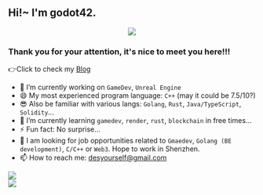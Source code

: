 
<h2> Hi!~ I'm godot42.</h2>

<div align="center">
 <div>
    <img   src="https://komarev.com/ghpvc/?username=godotc"></img>
 </div>
</div>

 ### Thank you for your attention, it's nice to meet you here!!!

👉Click to check my <a href="https://godotc.github.io/">Blog</a>


<!--- 💬 Ask me about cpp, solidity...-->
- 🔭 I’m currently working on `GameDev`, `Unreal Engine`
- 😄 My most experienced program language: `C++` (may it could be 7.5/10?)
- 😎 Also be familiar with various langs: `Golang`, `Rust`, `Java/TypeScript`, `Solidity`...
- 🌱 I’m currently learning  `gamedev`, `render`, `rust`, `blockchain` in free times...
- ⚡ Fun fact: No surprise...
- 👯 I am looking for job opportunities related to `Gmaedev`, `Golang (BE development)`, `C/C++` or `Web3`. Hope to work in Shenzhen.
- 📫 How to reach me: desyourself@gmail.com


 <div>
   <img   src="https://github-readme-stats.vercel.app/api/top-langs/?username=godotc&layout=compact"></img>
 </div>

 <div>
    <img   src="https://github-readme-stats.vercel.app/api?username=godotc&show_icons=true&theme=tokyonight"></img>
 </div>








